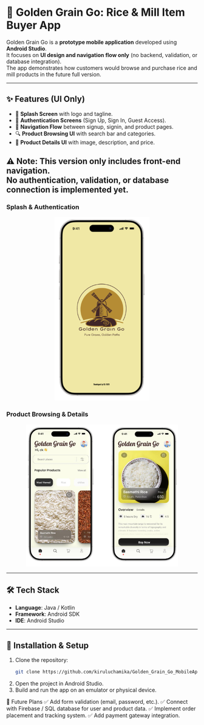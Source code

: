 # 🌾 Golden Grain Go: Rice & Mill Item Buyer App  

Golden Grain Go is a **prototype mobile application** developed using **Android Studio**.  
It focuses on **UI design and navigation flow only** (no backend, validation, or database integration).  
The app demonstrates how customers would browse and purchase rice and mill products in the future full version.  

---

## ✨ Features (UI Only)
- 📱 **Splash Screen** with logo and tagline.  
- 🔐 **Authentication Screens** (Sign Up, Sign In, Guest Access).  
- 🛒 **Navigation Flow** between signup, signin, and product pages.  
- 🔍 **Product Browsing UI** with search bar and categories.  
- 📄 **Product Details UI** with image, description, and price.  

⚠️ **Note**: This version only includes **front-end navigation**.  
No authentication, validation, or database connection is implemented yet.  
---

### Splash & Authentication  
<p align="center">
  <img src="./images/i1.png" alt="Splash Screen" width="250"/>
</p>  

### Product Browsing & Details  
<p align="center">
  <img src="./images/i3.png" alt="Product Screens" width="400"/>
</p>
 

---

## 🛠️ Tech Stack
- **Language**: Java / Kotlin  
- **Framework**: Android SDK  
- **IDE**: Android Studio  

---

## 🚀 Installation & Setup
1. Clone the repository:
   ```bash
   git clone https://github.com/kiruluchamika/Golden_Grain_Go_MobileApp.git
2. Open the project in Android Studio.
3. Build and run the app on an emulator or physical device.

📌 Future Plans
✅ Add form validation (email, password, etc.).
✅ Connect with Firebase / SQL database for user and product data.
✅ Implement order placement and tracking system.
✅ Add payment gateway integration.
